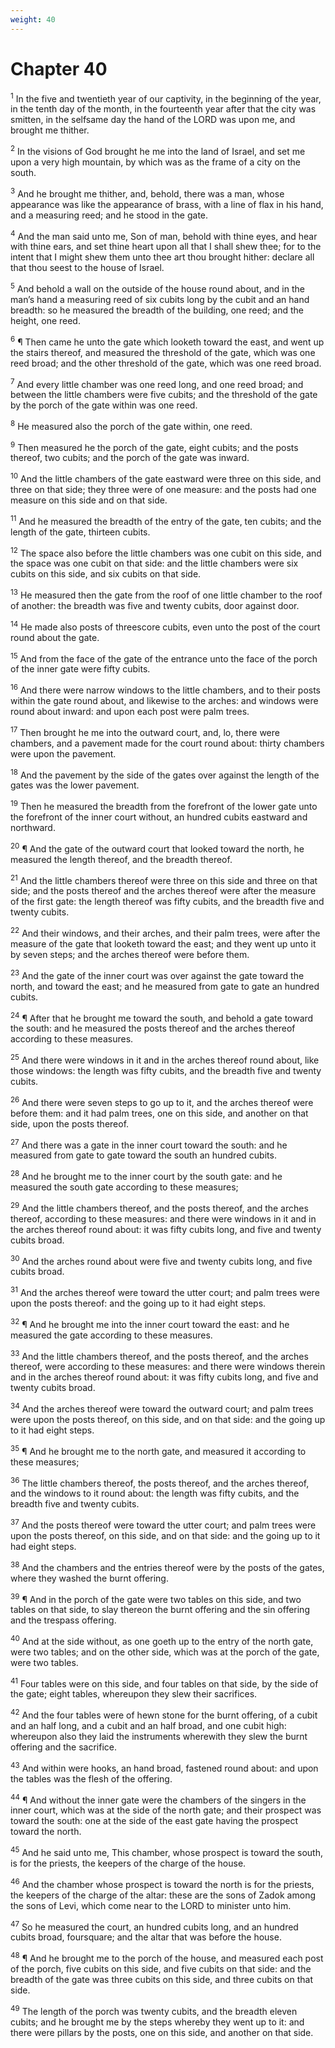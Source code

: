 ```yaml
---
weight: 40
---
```


# Chapter 40

<sup>1</sup> In the five and twentieth year of our captivity, in the beginning of the year, in the tenth day of the month, in the fourteenth year after that the city was smitten, in the selfsame day the hand of the LORD was upon me, and brought me thither. 

<sup>2</sup> In the visions of God brought he me into the land of Israel, and set me upon a very high mountain, by which was as the frame of a city on the south. 

<sup>3</sup> And he brought me thither, and, behold, there was a man, whose appearance was like the appearance of brass, with a line of flax in his hand, and a measuring reed; and he stood in the gate. 

<sup>4</sup> And the man said unto me, Son of man, behold with thine eyes, and hear with thine ears, and set thine heart upon all that I shall shew thee; for to the intent that I might shew them unto thee art thou brought hither: declare all that thou seest to the house of Israel. 

<sup>5</sup> And behold a wall on the outside of the house round about, and in the man’s hand a measuring reed of six cubits long by the cubit and an hand breadth: so he measured the breadth of the building, one reed; and the height, one reed. 

<sup>6</sup> ¶ Then came he unto the gate which looketh toward the east, and went up the stairs thereof, and measured the threshold of the gate, which was one reed broad; and the other threshold of the gate, which was one reed broad. 

<sup>7</sup> And every little chamber was one reed long, and one reed broad; and between the little chambers were five cubits; and the threshold of the gate by the porch of the gate within was one reed. 

<sup>8</sup> He measured also the porch of the gate within, one reed. 

<sup>9</sup> Then measured he the porch of the gate, eight cubits; and the posts thereof, two cubits; and the porch of the gate was inward. 

<sup>10</sup> And the little chambers of the gate eastward were three on this side, and three on that side; they three were of one measure: and the posts had one measure on this side and on that side. 

<sup>11</sup> And he measured the breadth of the entry of the gate, ten cubits; and the length of the gate, thirteen cubits. 

<sup>12</sup> The space also before the little chambers was one cubit on this side, and the space was one cubit on that side: and the little chambers were six cubits on this side, and six cubits on that side. 

<sup>13</sup> He measured then the gate from the roof of one little chamber to the roof of another: the breadth was five and twenty cubits, door against door. 

<sup>14</sup> He made also posts of threescore cubits, even unto the post of the court round about the gate. 

<sup>15</sup> And from the face of the gate of the entrance unto the face of the porch of the inner gate were fifty cubits. 

<sup>16</sup> And there were narrow windows to the little chambers, and to their posts within the gate round about, and likewise to the arches: and windows were round about inward: and upon each post were palm trees. 

<sup>17</sup> Then brought he me into the outward court, and, lo, there were chambers, and a pavement made for the court round about: thirty chambers were upon the pavement. 

<sup>18</sup> And the pavement by the side of the gates over against the length of the gates was the lower pavement. 

<sup>19</sup> Then he measured the breadth from the forefront of the lower gate unto the forefront of the inner court without, an hundred cubits eastward and northward. 

<sup>20</sup> ¶ And the gate of the outward court that looked toward the north, he measured the length thereof, and the breadth thereof. 

<sup>21</sup> And the little chambers thereof were three on this side and three on that side; and the posts thereof and the arches thereof were after the measure of the first gate: the length thereof was fifty cubits, and the breadth five and twenty cubits. 

<sup>22</sup> And their windows, and their arches, and their palm trees, were after the measure of the gate that looketh toward the east; and they went up unto it by seven steps; and the arches thereof were before them. 

<sup>23</sup> And the gate of the inner court was over against the gate toward the north, and toward the east; and he measured from gate to gate an hundred cubits. 

<sup>24</sup> ¶ After that he brought me toward the south, and behold a gate toward the south: and he measured the posts thereof and the arches thereof according to these measures. 

<sup>25</sup> And there were windows in it and in the arches thereof round about, like those windows: the length was fifty cubits, and the breadth five and twenty cubits. 

<sup>26</sup> And there were seven steps to go up to it, and the arches thereof were before them: and it had palm trees, one on this side, and another on that side, upon the posts thereof. 

<sup>27</sup> And there was a gate in the inner court toward the south: and he measured from gate to gate toward the south an hundred cubits. 

<sup>28</sup> And he brought me to the inner court by the south gate: and he measured the south gate according to these measures; 

<sup>29</sup> And the little chambers thereof, and the posts thereof, and the arches thereof, according to these measures: and there were windows in it and in the arches thereof round about: it was fifty cubits long, and five and twenty cubits broad. 

<sup>30</sup> And the arches round about were five and twenty cubits long, and five cubits broad. 

<sup>31</sup> And the arches thereof were toward the utter court; and palm trees were upon the posts thereof: and the going up to it had eight steps. 

<sup>32</sup> ¶ And he brought me into the inner court toward the east: and he measured the gate according to these measures. 

<sup>33</sup> And the little chambers thereof, and the posts thereof, and the arches thereof, were according to these measures: and there were windows therein and in the arches thereof round about: it was fifty cubits long, and five and twenty cubits broad. 

<sup>34</sup> And the arches thereof were toward the outward court; and palm trees were upon the posts thereof, on this side, and on that side: and the going up to it had eight steps. 

<sup>35</sup> ¶ And he brought me to the north gate, and measured it according to these measures; 

<sup>36</sup> The little chambers thereof, the posts thereof, and the arches thereof, and the windows to it round about: the length was fifty cubits, and the breadth five and twenty cubits. 

<sup>37</sup> And the posts thereof were toward the utter court; and palm trees were upon the posts thereof, on this side, and on that side: and the going up to it had eight steps. 

<sup>38</sup> And the chambers and the entries thereof were by the posts of the gates, where they washed the burnt offering. 

<sup>39</sup> ¶ And in the porch of the gate were two tables on this side, and two tables on that side, to slay thereon the burnt offering and the sin offering and the trespass offering. 

<sup>40</sup> And at the side without, as one goeth up to the entry of the north gate, were two tables; and on the other side, which was at the porch of the gate, were two tables. 

<sup>41</sup> Four tables were on this side, and four tables on that side, by the side of the gate; eight tables, whereupon they slew their sacrifices. 

<sup>42</sup> And the four tables were of hewn stone for the burnt offering, of a cubit and an half long, and a cubit and an half broad, and one cubit high: whereupon also they laid the instruments wherewith they slew the burnt offering and the sacrifice. 

<sup>43</sup> And within were hooks, an hand broad, fastened round about: and upon the tables was the flesh of the offering. 

<sup>44</sup> ¶ And without the inner gate were the chambers of the singers in the inner court, which was at the side of the north gate; and their prospect was toward the south: one at the side of the east gate having the prospect toward the north. 

<sup>45</sup> And he said unto me, This chamber, whose prospect is toward the south, is for the priests, the keepers of the charge of the house. 

<sup>46</sup> And the chamber whose prospect is toward the north is for the priests, the keepers of the charge of the altar: these are the sons of Zadok among the sons of Levi, which come near to the LORD to minister unto him. 

<sup>47</sup> So he measured the court, an hundred cubits long, and an hundred cubits broad, foursquare; and the altar that was before the house. 

<sup>48</sup> ¶ And he brought me to the porch of the house, and measured each post of the porch, five cubits on this side, and five cubits on that side: and the breadth of the gate was three cubits on this side, and three cubits on that side. 

<sup>49</sup> The length of the porch was twenty cubits, and the breadth eleven cubits; and he brought me by the steps whereby they went up to it: and there were pillars by the posts, one on this side, and another on that side. 


